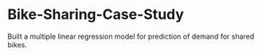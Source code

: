 # Bike-Sharing-Case-Study
Built a multiple linear regression model for prediction of demand for shared bikes.
